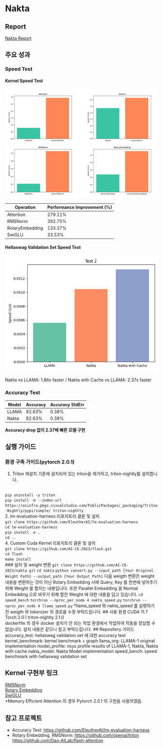 # Nakta
## Report
[Nakta Report](https://docs.google.com/document/d/12GCXtvHYw39m9fDLZdi5omF9eA2fgiUp4G7XDLnLyVA/edit?usp=sharing)
## 주요 성과
### Speed Test
#### Kernel Speed Test
![Kernel Speed](./kernels.png)

| Operation          | Performance Improvement (%) |
|--------------------|----------------------------|
| Attention          | 279.11%                    |
| RMSNorm            | 392.75%                    |
| RotaryEmbedding    | 133.37%                    |
| SwiGLU             | 33.53%                     |

#### Hellaswag Validation Set Speed Test
![Validation Speed](./speed.png)  
<br/>
Nakta vs LLAMA: 1.86x faster / Nakta with Cache vs LLAMA: 2.37x faster
### Accuracy Test
| Model  | Accuracy | Accuracy StdErr |
|--------|---------|-----------------|
| LLAMA  | 82.63%  | 0.38%           |
| Nakta  | 82.63%  | 0.38%           |

**Accuracy drop 없이 2.37배 빠른 모델 구현**
## 실행 가이드
### 환경 구축 가이드(pytorch 2.0.1)  
1. Triton 재설치
기존에 설치되어 있는 triton을 제거하고, triton-nightly를 설치합니다.    
<code>
pip uninstall -y triton  
pip install -U --index-url https://aiinfra.pkgs.visualstudio.com/PublicPackages/_packaging/Triton-Nightly/pypi/simple/ triton-nightly  
</code>  
2. lm-evaluation-harness 리포지토리 클론 및 설치  
<code>  
git clone https://github.com/EleutherAI/lm-evaluation-harness  
cd lm-evaluation-harness  
pip install -e .  
cd ..  
</code>  
4. Custom Cuda Kernel 리포지토리 클론 및 설치  
<code>
git clone https://github.com/AI-CE-2023/flash.git  
cd flash  
make install
</code>  
### 설치 및 weight 변환 
<code>git clone https://github.com/AI-CE-2023/nakta.git</code>  
<code>cd nakta</code>  
<code>python convert.py --input_path {Your Original Weight Path} --output_path {Your Output Path}</code>  
 다음 weigth 변환은 weight 내용을 변환하는 것이 아닌 Rotary Embedding 시에 Query, Key 를 한번에 넣어주기 위해 Weight 를 합치는 내용입니다. 또한 Parallel Embedding 을 Normal Embedding 으로 바꾸기 위해 합친 Weight 에 대한 내용을 담고 있습니다.  
<code>cd speed_bench</code>  
<code>torchrun --nproc_per_node 4 nakta_speed.py</code>  
<code>torchrun --nproc_per_node 4 llama_speed.py</code>  
*llama_speed 와 nakta_speed 를 실행하기전 weigth 와 tokenizer 의 경로를 수정 부탁드립니다.
## 사용 환경
CUDA 11.7 Torch 2.0.1 triton-nightly 2.1.0  
<br/>
dockerfile 의 경우 docker 설치가 안 되는 작업 환경에서 작업하여 작동을 장담할 수 없습니다. 설치 내용은 같으니 참고 부탁드립니다.
## Repository 가이드  
accuracy_test: hellaswag validation set 에 대한 accuracy test  
kernel_benchmark: kernel benchmark + graph  
llama_org: LLAMA-1 original implementation  
model_profile:  nsys profile results of LLAMA-1, Nakta, Nakta with cache  
nakta_model: Nakta Model implementation  
speed_bench: speed benchmark with hellaswag validation set  

## Kernel 구현부 링크
[RMSNorm](https://github.com/AI-CE-2023/nakta/blob/main/nakta_model/kernel/Norm/RmsNorm.py)   
[Rotary Embedding](https://github.com/AI-CE-2023/nakta/blob/main/nakta_model/kernel/Emb/Rotary/rotary.py)   
[SwiGLU](https://github.com/AI-CE-2023/flash/blob/main/csrc/flash_attn/activation_kernel.cu)  
*Memory Efficient Attention 의 경우 Pytorch 2.0.1 의 구현을 사용하였음.

## 참고 프로젝트 
  - Accuracy Test: https://github.com/EleutherAI/lm-evaluation-harness
  - Rotary Embedding, RMSNorm: https://github.com/openai/triton https://github.com/Dao-AILab/flash-attention
  
